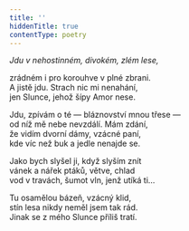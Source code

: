 ```yaml
---
title: ''
hiddenTitle: true
contentType: poetry
---
```


<section>

_Jdu v nehostinném, divokém, zlém lese,_

zrádném i pro korouhve v plné zbrani.  
A jistě jdu. Strach nic mi nenahání,  
jen Slunce, jehož šípy Amor nese.

</section>

<section>

Jdu, zpívám o té — bláznovství mnou třese —  
od níž mě nebe nevzdálí. Mám zdání,  
že vidím dvorní dámy, vzácné paní,  
kde víc než buk a jedle nenajde se.

</section>

<section>

Jako bych slyšel ji, když slyším znít  
vánek a nářek ptáků, větve, chlad  
vod v travách, šumot vln, jenž utíká ti…

</section>

<section>

Tu osamělou bázeň, vzácný klid,  
stín lesa nikdy neměl jsem tak rád.  
Jinak se z mého Slunce příliš tratí.

</section>
